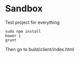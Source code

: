 # Sandbox
Test project for everything

    sudo npm install
    bower i
    grunt

Then go to build/client/index.html